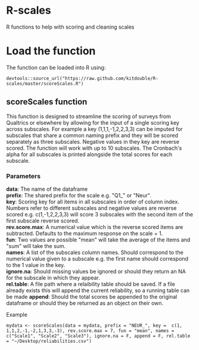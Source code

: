 # R-scales
R functions to help with scoring and cleaning scales

# Load the function

The function can be loaded into R using:

`devtools::source_url("https://raw.github.com/kitdouble/R-scales/master/scoreScales.R")`



## scoreScales function

This function is designed to streamline the scoring of surveys from Qualtrics or elsewhere by allowing for the input of a single scoring key across subscales. For example a key (1,1,1,-1,2,2,3,3) can be imputed for subscales that share a common naming prefix and they will be scored separately as three subscales. Negative values in they key are reverse scored. The function will work with up to 10 subscales. The Cronbach's alpha for all subscales is printed alongside the total scores for each subscale.


### Parameters

**data**: The name of the dataframe    
**prefix**: The shared prefix for the scale e.g. "Q1_" or "Neur".   
**key**: Scoring key for all items in all subscales in order of column index. Numbers refer to different subscales and negative values are reverse scored e.g. c(1,-1,2,2,3,3) will score 3 subscales with the second item of the first subscale reverse scored.   
**rev.score.max**: A numerical value which is the reverse scored items are subtracted. Defaults to the maximum response on the scale + 1.    
**fun**: Two values are possible "mean" will take the average of the items and "sum" will take the sum.   
**names**: A list of the subscales column names. Should correspond to the numerical value given to a subscale e.g. the first name should correspond to the 1 value in the key.   
**ignore.na**: Should missing values be ignored or should they return an NA for the subscale in which they appear.   
**rel.table**: A file path where a relaibility table should be saved. If a file already exists this will append the current reliability, so a running table can be made
**append**: Should the total scores be appended to the original dataframe or should they be returned as an object on their own.   

Example

`mydata <- scoreScales(data = mydata, prefix = "NEUR_", key =  c(1, 1,1,2,-1,-2,1,3,3,-3), rev.score.max = 7, fun = "mean", names = c("Scale1", "Scale2", "Scale3"), ignore.na = F, append = F, rel.table = "~/Desktop/reliabilities.csv")`
